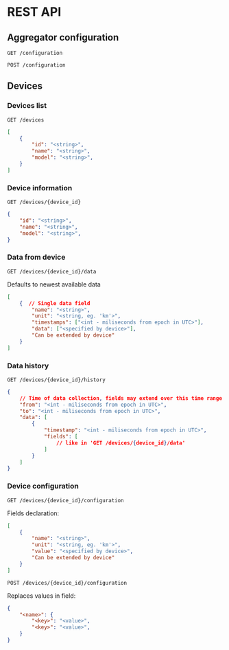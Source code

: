 # REST API

## Aggregator configuration

`GET /configuration`

`POST /configuration`

<!-- `GET /users`
`GET /users/{user_name}`
`POST /users/{user_name}` -->

## Devices

### Devices list

`GET /devices`

```json
[
    {
        "id": "<string>",
        "name": "<string>",
        "model": "<string>",
    }
]
```

### Device information

`GET /devices/{device_id}`

```json
{
    "id": "<string>",
    "name": "<string>",
    "model": "<string>",
}
```

### Data from device

`GET /devices/{device_id}/data`

Defaults to newest available data

```json
[
    {  // Single data field
        "name": "<string>",
        "unit": "<string, eg. 'km'>",
        "timestamps": ["<int - miliseconds from epoch in UTC>"],
        "data": ["<specified by device>"],
        "Can be extended by device"
    }
]
```

### Data history

`GET /devices/{device_id}/history`

```json
{
    // Time of data collection, fields may extend over this time range
    "from": "<int - miliseconds from epoch in UTC>",
    "to": "<int - miliseconds from epoch in UTC>",
    "data": [
        {
            "timestamp": "<int - miliseconds from epoch in UTC>",
            "fields": [
                // like in 'GET /devices/{device_id}/data'
            ]
        }
    ]
}
```

### Device configuration

`GET /devices/{device_id}/configuration`

Fields declaration:
```json
[
    {
        "name": "<string>",
        "unit": "<string, eg. 'km'>",
        "value": "<specified by device>",
        "Can be extended by device"
    }
]
```

`POST /devices/{device_id}/configuration`

Replaces values in field:
```json
{
    "<name>": {
        "<key>": "<value>",
        "<key>": "<value>",
    }
}
```
